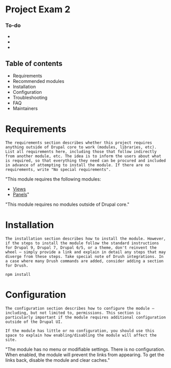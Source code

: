 # Project Exam 2

### To-do
- 
- 
- 

## Table of contents

- Requirements
- Recommended modules
- Installation
- Configuration
- Troubleshooting
- FAQ
- Maintainers

# Requirements
```
The requirements section describes whether this project requires anything outside of Drupal core to work (modules, libraries, etc). List all requirements here, including those that follow indirectly from another module, etc. The idea is to inform the users about what is required, so that everything they need can be procured and included in advance of attempting to install the module. If there are no requirements, write "No special requirements".
```

"This module requires the following modules:

- [Views](https://www.drupal.org/project/views)
- [Panels](https://www.drupal.org/project/panels)"


"This module requires no modules outside of Drupal core."

# Installation
````
The installation section describes how to install the module. However, if the steps to install the module follow the standard instructions for Drupal 9, Drupal 7, Drupal 6/5, or a theme, don't reinvent the wheel — simply provide a link and explain in detail any steps that may diverge from these steps. Take special note of Drush integrations. In a case where many Drush commands are added, consider adding a section for Drush.
````
````
npm install
````


# Configuration
````
The configuration section describes how to configure the module – including, but not limited to, permissions. This section is particularly important if the module requires additional configuration outside of the Drupal UI.

If the module has little or no configuration, you should use this space to explain how enabling/disabling the module will affect the site.
````
"The module has no menu or modifiable settings. There is no configuration. When
enabled, the module will prevent the links from appearing. To get the links
back, disable the module and clear caches."
